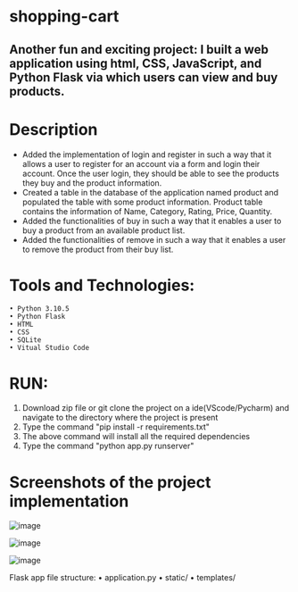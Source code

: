 # shopping-cart

## Another fun and exciting project: I built a web application using html, CSS, JavaScript, and Python Flask via which users can view and buy products.

# Description
- Added the implementation of login and register in such a way that it allows a user to register for an account via a form and login their account. Once the user login, they should be able to see the products they buy and the product information.
- Created a table in the database of the application named product and populated the table with some product information. Product table contains the information of Name, Category, Rating, Price, Quantity.
- Added the functionalities of buy in such a way that it enables a user to buy a product from an available product list.
- Added the functionalities of remove in such a way that it enables a user to remove the product from their buy list.

# Tools and Technologies:
	• Python 3.10.5
	• Python Flask
	• HTML
	• CSS
	• SQLite
	• Vitual Studio Code

# RUN:

1. Download zip file or git clone the project on a ide(VScode/Pycharm) and navigate to the directory where the project is present
2. Type the command "pip install -r requirements.txt" 
3. The above command will install all the required dependencies
4. Type the command "python app.py runserver"

# Screenshots of the project implementation

![image](https://user-images.githubusercontent.com/96188342/150786050-14e19d3f-e635-4a18-bf60-4b6592424241.png)


![image](https://user-images.githubusercontent.com/96188342/150786090-74c9b2c3-896c-4b9a-bc2d-b1699c5f3980.png)


![image](https://user-images.githubusercontent.com/96188342/150786192-3f7edae7-d1fe-4f99-b237-0a6622fa0c9a.png)


Flask app file structure:
	• application.py
	• static/
	• templates/
